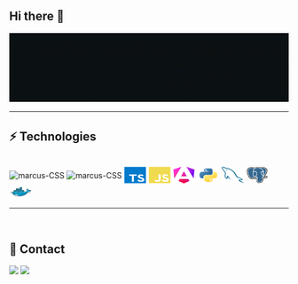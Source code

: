 ## Hi there 👋

<div align="center">
  <img src="https://github.com/marcus-v-silva1/marcus-v-silva1/blob/main/img/intro.gif" alt="intro"/>
</div>

____
## ⚡ Technologies

<div style="display: inline_block"><br>
  <img align="center" alt="marcus-CSS" height="30" width="40" src="https://cdn.jsdelivr.net/gh/devicons/devicon/icons/java/java-original.svg" />
  <img align="center" alt="marcus-CSS" height="30" width="40" src="https://cdn.jsdelivr.net/gh/devicons/devicon/icons/nodejs/nodejs-original.svg" />
  <img align="center" alt="marcus-Js" height="30" width="40" src="https://raw.githubusercontent.com/devicons/devicon/master/icons/typescript/typescript-original.svg">
  <img align="center" alt="marcus-Js" height="30" width="40" src="https://raw.githubusercontent.com/devicons/devicon/master/icons/javascript/javascript-plain.svg">
  <img align="center" alt="marcus-Js" height="30" width="40" src="https://raw.githubusercontent.com/devicons/devicon/master/icons/angular/angular-original.svg">
  <img align="center" alt="marcus-Python" height="30" width="40" src="https://raw.githubusercontent.com/devicons/devicon/master/icons/python/python-original.svg">
  <img align="center" alt="marcus-Python" height="30" width="40" src="https://raw.githubusercontent.com/devicons/devicon/master/icons/mysql/mysql-original.svg">
  <img align="center" alt="marcus-Python" height="30" width="40" src="https://raw.githubusercontent.com/devicons/devicon/master/icons/postgresql/postgresql-original.svg">
  <img align="center" alt="marcus-Python" height="30" width="40" src="https://raw.githubusercontent.com/devicons/devicon/master/icons/docker/docker-original.svg">
<!--   <img align="right" alt="marcus-pic" height="150" style="border-radius:50px;" src="https://media4.giphy.com/media/v1.Y2lkPTc5MGI3NjExaDBuN245YjBrejYyOTBkdmthcTBtd3V3YndrMDFlbXN5NWZjZmg3byZlcD12MV9pbnRlcm5hbF9naWZfYnlfaWQmY3Q9cw/Wj116ZszUZEwRIoz0j/giphy.gif">
</div> -->

  ____
&nbsp;

## 🧾 Contact
<div> 

  
  <a href="https://www.linkedin.com/in/marcus-v-silva1" target="_blank"><img src="https://img.shields.io/badge/-LinkedIn-%230077B5?style=for-the-badge&logo=linkedin&logoColor=white" target="_blank"></a> 
  <a href="mailto:marvmms@gmail.com" target="_blank"><img src="https://img.shields.io/badge/Gmail-red?style=for-the-badge&logo=gmail&logoColor=white" target="_blank"></a> 
 
 
</div>
